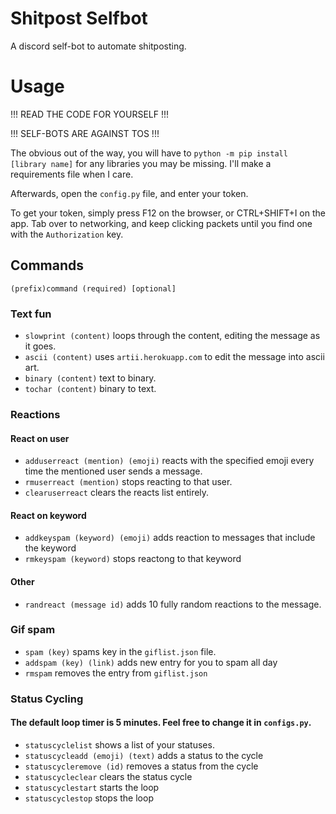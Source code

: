 # Shitpost Selfbot
A discord self-bot to automate shitposting.

# Usage
!!! READ THE CODE FOR YOURSELF !!!

!!! SELF-BOTS ARE AGAINST TOS  !!!

The obvious out of the way, you will have to `python -m pip install [library name]` for any libraries you may be missing. I'll make a requirements file when I care.

Afterwards, open the `config.py` file, and enter your token.

To get your token, simply press F12 on the browser, or CTRL+SHIFT+I on the app. Tab over to networking, and keep clicking packets until you find one with the `Authorization` key.

## Commands
`(prefix)command (required) [optional]`
### Text fun
- `slowprint (content)` loops through the content, editing the message as it goes.
- `ascii (content)` uses `artii.herokuapp.com` to edit the message into ascii art.
- `binary (content)` text to binary.
- `tochar (content)` binary to text.

### Reactions
#### React on user
- `adduserreact (mention) (emoji)` reacts with the specified emoji every time the mentioned user sends a message.
- `rmuserreact (mention)` stops reacting to that user.
- `clearuserreact` clears the reacts list entirely.
#### React on keyword
- `addkeyspam (keyword) (emoji)` adds reaction to messages that include the keyword
- `rmkeyspam (keyword)` stops reactong to that keyword
#### Other
- `randreact (message id)` adds 10 fully random reactions to the message.

### Gif spam
- `spam (key)` spams key in the `giflist.json` file.
- `addspam (key) (link)` adds new entry for you to spam all day
- `rmspam` removes the entry from `giflist.json`

### Status Cycling
#### The default loop timer is 5 minutes. Feel free to change it in `configs.py`.
- `statuscyclelist` shows a list of your statuses.
- `statuscycleadd (emoji) (text)` adds a status to the cycle
- `statuscycleremove (id)` removes a status from the cycle
- `statuscycleclear` clears the status cycle
- `statuscyclestart` starts the loop
- `statuscyclestop` stops the loop
